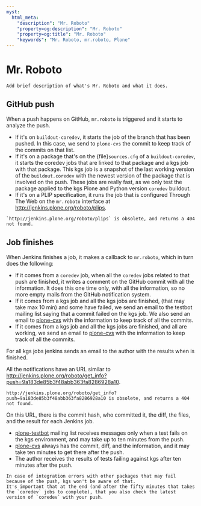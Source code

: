 ```yaml
---
myst:
  html_meta:
    "description": "Mr. Roboto"
    "property=og:description": "Mr. Roboto"
    "property=og:title": "Mr. Roboto"
    "keywords": "Mr. Roboto, mr.roboto, Plone"
---
```


# Mr. Roboto

```{todo}
Add brief description of what's Mr. Roboto and what it does.
```

## GitHub push

When a push happens on GitHub, `mr.roboto` is triggered and it starts to analyze the push.

-   If it's on `buildout-coredev`, it starts the job of the branch that has been pushed.
    In this case, we send to `plone-cvs` the commit to keep track of the commits on that list.
-   If it's on a package that's on the {file}`sources.cfg` of a `buildout-coredev`, it starts the coredev jobs that are linked to that package and a kgs job with that package.
    This kgs job is a snapshot of the last working version of the `buildout.coredev` with the newest version of the package that is involved on the push.
    These jobs are really fast, as we only test the package applied to the kgs Plone and Python version `coredev` buildout.
-   If it's on a PLIP specification, it runs the job that is configured Through The Web on the `mr.roboto` interface at http://jenkins.plone.org/roboto/plips.

```{todo}
`http://jenkins.plone.org/roboto/plips` is obsolete, and returns a 404 not found.
``` 


## Job finishes

When Jenkins finishes a job, it makes a callback to `mr.roboto`, which in turn does the following:

-   If it comes from a `coredev` job, when all the `coredev` jobs related to that push are finished, it writes a comment on the GitHub commit with all the information.
    It does this one time only, with all the information, so no more empty mails from the GitHub notification system.
-   If it comes from a kgs job and all the kgs jobs are finished, (that may take max 10 min) and some have failed, we send an email to the testbot mailing list saying that a commit failed on the kgs job.
    We also send an email to [plone-cvs](https://sourceforge.net/projects/plone/lists/plone-cvs) with the information to keep track of all the commits.
-   If it comes from a kgs job and all the kgs jobs are finished, and all are working, we send an email to [plone-cvs](https://sourceforge.net/projects/plone/lists/plone-cvs) with the information to keep track of all the commits.

For all kgs jobs jenkins sends an email to the author with the results when is finished.

All the notifications have an URL similar to http://jenkins.plone.org/roboto/get_info?push=9a183de85b3f48abb363fa8286928a10.

```{todo}
http://jenkins.plone.org/roboto/get_info?push=9a183de85b3f48abb363fa8286928a10 is obsolete, and returns a 404 not found.
```

On this URL, there is the commit hash, who committed it, the diff, the files, and the result for each Jenkins job.

-   [plone-testbot](https://lists.plone.org/mailman/listinfo/plone-testbot) mailing list receives messages only when a test fails on the kgs environment, and may take up to ten minutes from the push.
-   [plone-cvs](https://sourceforge.net/projects/plone/lists/plone-cvs) always has the commit, diff, and the information, and it may take ten minutes to get there after the push.
-   The author receives the results of tests failing against kgs after ten minutes after the push.

```{note}
In case of integration errors with other packages that may fail because of the push, kgs won't be aware of that.
It's important that at the end (and after the fifty minutes that takes the `coredev` jobs to complete), that you also check the latest version of `coredev` with your push.
```
